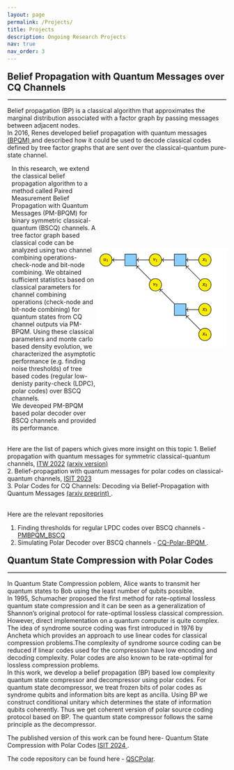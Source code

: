 ```yaml
---
layout: page
permalink: /Projects/
title: Projects
description: Ongoing Research Projects 
nav: true
nav_order: 3
---
```

<div style="font-weight: bold; font-size: 1.5em; margin-top: 20px; margin-bottom: 10px;"> Belief Propagation with Quantum Messages over CQ Channels</div>
<hr style="border: 1px solid #ccc; margin-bottom: 15px;">
Belief propagation (BP) is a classical algorithm that approximates the marginal distribution associated with a factor graph by passing messages between adjacent nodes. <br>
In 2016, Renes developed belief propagation with quantum messages <a href="https://iopscience.iop.org/article/10.1088/1367-2630/aa7c78/pdf">(BPQM) </a> and described how it could be used to decode classical codes defined by tree factor graphs that are sent over the classical-quantum pure-state channel.<br>
<div style="display: flex; align-items: center;">
  <p style="margin-right: 10px;">

In this research, we extend the classical belief propagation algorithm to a method called Paired Measurement Belief Propagation with Quantum Messages (PM-BPQM) for binary symmetric classical-quantum (BSCQ) channels. A tree factor graph based classical code can be analyzed using two channel combining operations- check-node and bit-node combining. We obtained sufficient statistics based on classical parameters for channel combining operations (check-node and bit-node combining) for quantum states from CQ channel outputs via PM-BPQM. Using these classical parameters and monte carlo based density evolution, we characterized the asymptotic performance (e.g. finding noise thresholds) of tree based codes (regular low-denisty parity-check (LDPC), polar codes) over BSCQ channels.
<br> We deveoped PM-BPQM based polar decoder over BSCQ channels and provided its performance.
 </p>
  <img src="../assets/img/polar_bpqm.gif" alt="BPQM based CQ Polar Decoding" width="300">
</div>
<br> Here are the list of papers which gives more insight on this topic
1. Belief propagation with quantum messages for symmetric classical-quantum channels, <a href="https://ieeexplore.ieee.org/abstract/document/9965841"> ITW 2022</a> <a href="https://arxiv.org/abs/2207.04984"> (arxiv version)</a><br> 
2. Belief-propagation with quantum messages for polar codes on classical-quantum channels, <a href="https://ieeexplore.ieee.org/abstract/document/10206723"> ISIT 2023 </a> <br>
3. Polar Codes for CQ Channels: Decoding via Belief-Propagation with Quantum Messages <a href="https://arxiv.org/pdf/2401.07167"> (arxiv preprint) </a>. 

<br> Here are the relevant repositories 
1. Finding thresholds for regular LPDC codes over BSCQ channels - <a href="https://github.com/Aviemathelec1995/PMBPQM_BSCQ"> PMBPQM_BSCQ </a>
2. Simulating Polar Decoder over BSCQ channels - <a href="https://github.com/Aviemathelec1995/CQ-Polar-BPQM"> CQ-Polar-BPQM </a>.

<div style="font-weight: bold; font-size: 1.5em; margin-top: 20px; margin-bottom: 10px;"> Quantum State Compression with Polar Codes</div>
<hr style="border: 1px solid #ccc; margin-bottom: 15px;">
In Quantum State Compression poblem, Alice wants to transmit her quantum states to Bob using the least number of qubits possible.<br>
In 1995, Schumacher proposed the first method for rate-optimal lossless quantum state compression and it can be seen as a generalization of Shannon’s original protocol for rate-optimal lossless classical compression. However, direct implementation on a quantum computer is quite complex.<br>
The idea of syndrome source coding was first introduced in 1976 by Ancheta which provides an approach to use linear codes for classical compression problems.The complexity of syndrome source coding can be reduced if linear codes used for the compression have low encoding and decoding complexity. Polar codes are also known to be rate-optimal for lossless compression problems.<br>
In this work, we develop a belief propagation (BP) based low complexity quantum state compressor and decompressor using polar codes. For quantum state decompressor, we treat frozen bits of polar codes as syndrome qubits and information bits are kept as ancilla. Using BP we construct conditional unitary which determines the state of information qubits coherently. Thus we get coherent version of polar source coding protocol based on BP. The quantum state compressor follows the same principle as the decompressor.<br>

The published version of this work can be found here- Quantum State Compression with Polar Codes <a href="https://ieeexplore.ieee.org/document/10619556"> ISIT 2024 </a>.

The code repository can be found here - <a href="https://github.com/Aviemathelec1995/QSCpolar"> QSCPolar</a>.
